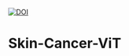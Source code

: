 [![DOI](https://zenodo.org/badge/doi/10.5281/zenodo.10449627.svg)](http://dx.doi.org/10.5281/zenodo.10449627)

# Skin-Cancer-ViT
